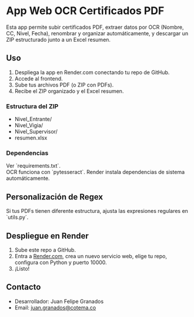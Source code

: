 # App Web OCR Certificados PDF

Esta app permite subir certificados PDF, extraer datos por OCR (Nombre, CC, Nivel, Fecha), renombrar y organizar automáticamente, y descargar un ZIP estructurado junto a un Excel resumen.

## Uso

1. Despliega la app en Render.com conectando tu repo de GitHub.
2. Accede al frontend.
3. Sube tus archivos PDF (o ZIP con PDFs).
4. Recibe el ZIP organizado y el Excel resumen.

### Estructura del ZIP

- Nivel_Entrante/
- Nivel_Vigia/
- Nivel_Supervisor/
- resumen.xlsx

### Dependencias

Ver \`requirements.txt\`.  
OCR funciona con \`pytesseract\`. Render instala dependencias de sistema automáticamente.

## Personalización de Regex

Si tus PDFs tienen diferente estructura, ajusta las expresiones regulares en \`utils.py\`.

## Despliegue en Render

1. Sube este repo a GitHub.
2. Entra a [Render.com](https://render.com/), crea un nuevo servicio web, elige tu repo, configura con Python y puerto 10000.
3. ¡Listo!

## Contacto

- Desarrollador: Juan Felipe Granados
- Email: juan.granados@cotema.co
